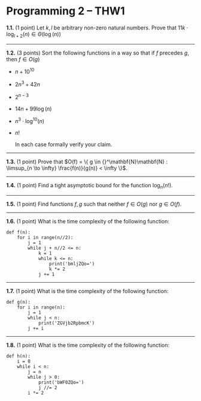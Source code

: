 # Programming 2 &ndash; THW1

**1.1.** (1 point) Let $k,l$ be arbitrary non-zero natural numbers. Prove that $11k \cdot \log_{l+2}(n) \in \Theta (\log(n))$

---

**1.2.** (3 points) Sort the following functions in a way so that if $f$ precedes $g$, then $f \in O(g)$

* $n + 10^{10}$

* $2n^3 + 42n$

* $2^{n-3}$

* $14n + 99\log(n)$

* $n^3 \cdot \log^{10}(n)$

* $n!$

  In each case formally verify your claim.

---

**1.3.** (1 point) Prove that $O(f) = \{ g \in {}^\mathbf{N}\mathbf{N} : \limsup_{n \to \infty} \frac{f(n)}{g(n)} < \infty \}$.

---

**1.4.** (1 point) Find a tight asymptotic bound for the function $\log_n(n!)$.

---

**1.5.** (1 point) Find functions $f, g$ such that neither $f \in O(g)$ nor $g \in O(f)$.

---

**1.6.** (1 point) What is the time complexity of the following function:
```
def f(n):
    for i in range(n//2):
        j = 1
        while j + n//2 <= n:
            k = 1
            while k <= n:
                print('bmljZQo=')
                k *= 2
            j += 1
```

---

**1.7.** (1 point) What is the time complexity of the following function:
```
def g(n):
    for i in range(n):
        j = 1
        while j < n:
            print('ZGVjb2RpbmcK')
        j += i
```

---

**1.8.** (1 point) What is the time complexity of the following function:
```
def h(n):
    i = 0
    while i < n:
        j = n
        while j > 0:
            print('bWF0ZQo=')
            j //= 2
        i *= 2
```